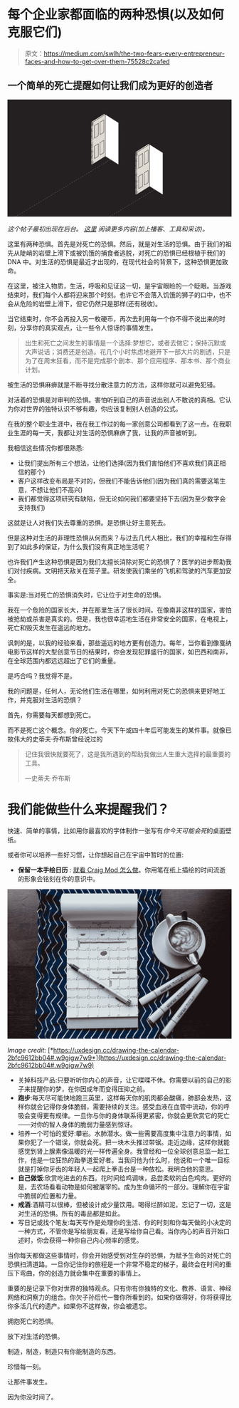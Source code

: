 # 每个企业家都面临的两种恐惧(以及如何克服它们)

> 原文：<https://medium.com/swlh/the-two-fears-every-entrepreneur-faces-and-how-to-get-over-them-75528c2cafed>

## 一个简单的死亡提醒如何让我们成为更好的创造者

![](img/c673e630f59fe757ce34e137a8300722.png)

*这个帖子最初出现在后台。* [*这里*](https://crew.co/backstage/) *阅读更多内容(加上播客、工具和采访)。*

这里有两种恐惧。首先是对死亡的恐惧。然后，就是对生活的恐惧。由于我们的祖先从陡峭的岩壁上滑下或被饥饿的捕食者逃脱，对死亡的恐惧已经根植于我们的 DNA 中。对生活的恐惧是最近才出现的，在现代社会的背景下，这种恐惧更加致命。

在这里，被注入物质，生活，呼吸和见证这一切，是宇宙眼睑的一个眨眼。当游戏结束时，我们每个人都将迎来那个时刻。也许它不会落入饥饿的狮子的口中，也不会从危险的岩壁上滑下，但它仍然只是那样(还有税收)。

当它结束时，你不会再投入另一枚硬币，再次去利用每一个你不得不说出来的时刻，分享你的真实观点，让一些令人惊讶的事情发生。

> 出生和死亡之间发生的事情是一个选择:梦想它，或者去做它；保持沉默或大声说话；消费还是创造。花几个小时焦虑地避开下一部大片的剧透，只是为了在周末狂看，而不是完成那个剧本、那个应用程序、那本书、那个商业计划。

被生活的恐惧麻痹就是不断寻找分散注意力的方法，这样你就可以避免犯错。

对活着的恐惧是对审判的恐惧。害怕听到自己的声音说出别人不敢说的真相。它认为你对世界的独特认识不够有趣，你应该复制别人创造的公式。

在我的整个职业生涯中，我在我工作过的每一家创意公司都看到了这一点。在我职业生涯的每一天，我都让对生活的恐惧麻痹了我，让我的声音被听到。

我相信这些情况你都很熟悉:

*   让我们提出所有三个想法，让他们选择(因为我们害怕他们不喜欢我们真正相信的那个)
*   客户这样改变布局是不对的，但我们不能告诉他们(因为我们真的需要这笔生意，不想让他们不高兴)
*   我们都觉得这项研究有缺陷，但无论如何我们都要坚持下去(因为至少数字会支持我们)

这就是让人对我们失去尊重的恐惧。是恐惧让好主意死去。

但是这种对生活的非理性恐惧从何而来？与过去几代人相比，我们的幸福和生存得到了如此多的保证，为什么我们没有真正地生活呢？

也许我们产生这种恐惧是因为我们太擅长消除对死亡的恐惧了？医学的进步帮助我们对付疾病。文明把天敌关在笼子里。研发使我们乘坐的飞机和驾驶的汽车更加安全。

事实是:当对死亡的恐惧消失时，它让位于对生命的恐惧。

我在一个危险的国家长大，并在那里生活了很长时间。在像南非这样的国家，害怕被抢劫或杀害是真实的。但是，我也很幸运地生活在非常安全的国家，在电视上，死亡和毁灭发生在遥远的地方。

讽刺的是，以我的经验来看，那些遥远的地方更有创造力。每年，当你看到像戛纳电影节这样的大型创意节日的结果时，你会发现犯罪盛行的国家，如巴西和南非，在全球范围内都远远超出了它们的重量。

是巧合吗？我觉得不是。

我的问题是，任何人，无论他们生活在哪里，如何利用对死亡的恐惧来更好地工作，并克服对生活的恐惧？

首先，你需要每天都想到死亡。

而不是死亡这个概念。你的死亡。今天下午或四十年后可能发生的某件事。就像已故伟大的史蒂夫·乔布斯曾经说过的

> 记住我很快就要死了，这是我所遇到的帮助我做出人生重大选择的最重要的工具。
> 
> —史蒂夫·乔布斯

# 我们能做些什么来提醒我们？

快速、简单的事情，比如用你最喜欢的字体制作一张写有*你今天可能会死*的桌面壁纸。

或者你可以培养一些好习惯，让你想起自己在宇宙中暂时的位置:

*   **保留一本手绘日历** : [就看 Craig Mod 怎么做](https://uxdesign.cc/drawing-the-calendar-2bfc9612bb04#.w9gigw7w9)。你用笔在纸上描绘的时间流逝的形象会铭刻在你的意识中。

![](img/d90fdf810eb162fd7707b2a9f913d11c.png)

*Image credit:* [*https://uxdesign.cc/drawing-the-calendar-2bfc9612bb04#.w9gigw7w9*](https://uxdesign.cc/drawing-the-calendar-2bfc9612bb04#.w9gigw7w9)

*   关掉科技产品:只要听听你内心的声音，让它喋喋不休。你需要以前的自己的影子来提醒你的梦，在你因成年而变得压抑之前。
*   **跑步**:每天尽可能快地跑三英里，这样每天你的肌肉都会酸痛，肺部会发热，这样你就会记得你身体脆弱，需要持续的关注。感受血液在血管中流动，你的呼吸会变得更有规律。一旦你与你的身体联系得更紧密，你就会更欣赏它的死亡——对你的智人身体的脆弱力量感到惊讶。
*   培养一个可怕的爱好:攀岩。水肺潜水。做一些需要高度集中注意力的事情，如果你犯了一个错误，你就会死。把一块木头推过带锯。走近边缘，这样你就能感觉到肾上腺素像温暖的光一样传遍全身。我曾经和一位全球创意总监一起工作，他是一位狂热的跆拳道爱好者。当我问他为什么时，他说和一个唯一目标就是打掉你牙齿的年轻人一起爬上拳击台是一种放松。我明白他的意思。
*   **自己做饭**:欣赏吃进去的东西。花时间给鸡调味，品尝柔软的白色鸡肉。更好的是，去农场看看动物是如何被屠宰的。成为生命循环的一部分。理解你在宇宙中脆弱的位置和力量。
*   **戒酒**:酒精可以很棒，但被设计成少量饮用。喝得烂醉如泥，忘记了一切，这是对生活的恐惧。所有的毒品都是如此。
*   写日记或找个笔友:每天写作是处理你的生活、你的时刻和你每天做的小决定的一种方式，不管你是写给朋友看，还是写给你自己看。当你内心的声音开始口述时，你会获得一种你自己内心频率的感觉。

当你每天都做这些事情时，你会开始感受到对生存的恐惧，为赋予生命的对死亡的恐惧扫清道路。一旦你记住你的旅程是一个非常不稳定的梯子，最终会在时间的重压下弯曲，你的创造力就会集中在重要的事情上。

重要的是记录下你对世界的独特观点。只有你有你独特的文化、教养、语言、神经网络和洞察力的组合。你欠子孙后代一瞥你所看到的。如果你做得好，你将获得比你多活几代的遗产。如果你不这样做，你会被遗忘。

拥抱死亡的恐惧。

放下对生活的恐惧。

制造，制造，制造只有你能制造的东西。

珍惜每一刻。

让那件事发生。

因为你没时间了。